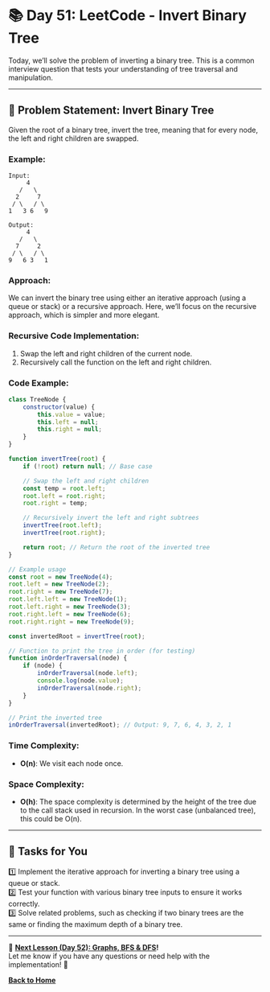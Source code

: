 # **📚 Day 51: LeetCode - Invert Binary Tree**  

Today, we’ll solve the problem of inverting a binary tree. This is a common interview question that tests your understanding of tree traversal and manipulation.

---

## **🔹 Problem Statement: Invert Binary Tree**  

Given the root of a binary tree, invert the tree, meaning that for every node, the left and right children are swapped.

### **Example**:
```plaintext
Input: 
     4
   /   \
  2     7
 / \   / \
1   3 6   9

Output: 
     4
   /   \
  7     2
 / \   / \
9   6 3   1
```

### **Approach**:  
We can invert the binary tree using either an iterative approach (using a queue or stack) or a recursive approach. Here, we’ll focus on the recursive approach, which is simpler and more elegant.

### **Recursive Code Implementation**:
1. Swap the left and right children of the current node.
2. Recursively call the function on the left and right children.

### **Code Example**:
```js
class TreeNode {
    constructor(value) {
        this.value = value;
        this.left = null;
        this.right = null;
    }
}

function invertTree(root) {
    if (!root) return null; // Base case

    // Swap the left and right children
    const temp = root.left;
    root.left = root.right;
    root.right = temp;

    // Recursively invert the left and right subtrees
    invertTree(root.left);
    invertTree(root.right);

    return root; // Return the root of the inverted tree
}

// Example usage
const root = new TreeNode(4);
root.left = new TreeNode(2);
root.right = new TreeNode(7);
root.left.left = new TreeNode(1);
root.left.right = new TreeNode(3);
root.right.left = new TreeNode(6);
root.right.right = new TreeNode(9);

const invertedRoot = invertTree(root);

// Function to print the tree in order (for testing)
function inOrderTraversal(node) {
    if (node) {
        inOrderTraversal(node.left);
        console.log(node.value);
        inOrderTraversal(node.right);
    }
}

// Print the inverted tree
inOrderTraversal(invertedRoot); // Output: 9, 7, 6, 4, 3, 2, 1
```

### **Time Complexity**:  
- **O(n)**: We visit each node once.

### **Space Complexity**:  
- **O(h)**: The space complexity is determined by the height of the tree due to the call stack used in recursion. In the worst case (unbalanced tree), this could be O(n).

---

## **📝 Tasks for You**  
1️⃣ Implement the iterative approach for inverting a binary tree using a queue or stack.  
2️⃣ Test your function with various binary tree inputs to ensure it works correctly.  
3️⃣ Solve related problems, such as checking if two binary trees are the same or finding the maximum depth of a binary tree.

---

🎯 **[Next Lesson (Day 52): Graphs, BFS & DFS](../day_52/README.md)!**  
Let me know if you have any questions or need help with the implementation! 🚀

[**Back to Home**](../../../README.md)